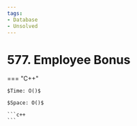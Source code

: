 ```yaml
---
tags:
- Database
- Unsolved
---
```



# 577. Employee Bonus

=== "C++"

    $Time: O()$

    $Space: O()$

    ```c++
    ```